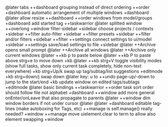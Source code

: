 @later tabs ++dashboard
grouping instead of direct ordering ++order +dashboard
automatic arrangement of multiple windows +dashboard
@later allow resize ++dashboard
++order windows from model/groups +dashboard
add started tag ++taskwarrior @later
splitted window ++overlong +window
filter-sidebar +sidebar
choose projects / contexts +sidebar ++filter
auto-filter +sidebar ++filter
presets +sidebar ++filter
and/or filters +sidebar ++filter
++settings connect settings to ui/model +sidebar
++settings save/load settings to file +sidebar
@later ++Archive opens small prompt
@later ++Archive all windows
@later ++Archive only current windows
@later ++kb p to paste below
@later ++kb P to paste above
strg+e to move down +kb
@later ++kb strg+V toggle visibility modes (show full tasks, show only current task completely, hide non-text everywhere)
+kb strg+Up/k swap up
tag/subtag/list suggestions +editmode
+kb strg+down/j swap down
@later key: u to ++undo
page-up/-down to jump to the start/end +kb
update window on edited tags/subtags +editmode
@later basic bindings ++taskwarrior
++order task sort order should follow file not alphabet +dashboard
++window add more general onEnter/onLeave that also propagate to parents @later
++window dim window borders if not under cursor @later
@later +dashboard editable tag-lines (make autoboxing for Tags, etc)
++manage is self.manage() really needed? +window
++manage move uielement.clear to term to allow also element swapping +window

